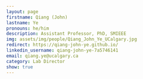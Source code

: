 ```yaml
---
layout: page
firstname: Qiang (John)
lastname: Ye
pronouns: he/him
description: Assistant Professor, PhD, SMIEEE
img: assets/img/people/Qiang_John_Ye_UCalgary.jpg
redirect: https://qiang-john-ye.github.io/
linkedin_username: qiang-john-ye-7a5746141
email: qiang.ye@ucalgary.ca
category: Lab Director
show: true
---
```

